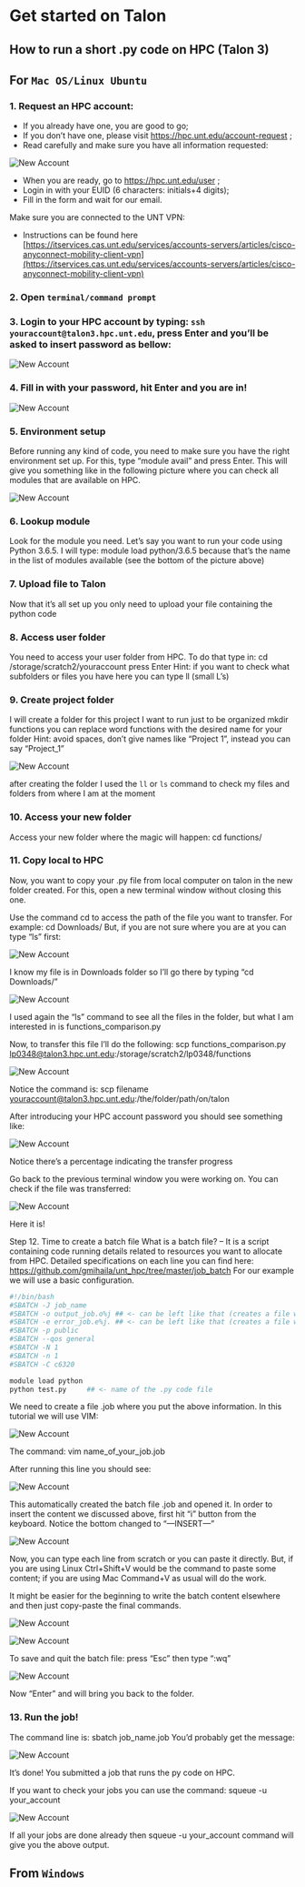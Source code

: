 # Get started on Talon


## How to run a short .py code on HPC (Talon 3)

##  For  `Mac OS/Linux Ubuntu`


### 1. Request an HPC account:

* If you already have one, you are good to go;
* If you don’t have one, please visit https://hpc.unt.edu/account-request ;
* Read carefully and make sure you have all information requested:

![New Account](../images/getting_started/new_account.png)

* When you are ready, go to https://hpc.unt.edu/user ;
* Login in with your EUID (6 characters: initials+4 digits);
* Fill in the form and wait for our email.

Make sure you are connected to the UNT VPN:

* Instructions can be found here [https://itservices.cas.unt.edu/services/accounts-servers/articles/cisco-anyconnect-mobility-client-vpn](https://itservices.cas.unt.edu/services/accounts-servers/articles/cisco-anyconnect-mobility-client-vpn)


### 2. Open `terminal/command prompt`


### 3. Login to your HPC account by typing: `ssh youraccount@talon3.hpc.unt.edu`, press Enter and you’ll be asked to insert password as bellow:

![New Account](../images/getting_started/login_hpc.png)


### 4. Fill in with your password, hit Enter and you are in!

![New Account](../images/getting_started/get_in_hpc.png)


### 5. Environment setup

Before running any kind of code, you need to make sure you have the right environment set up. For this, type “module avail” and press Enter. This will give you something like in the following picture where you can check all modules that are available on HPC. 

![New Account](../images/getting_started/modules_hpc.png)

### 6. Lookup module

Look for the module you need. Let’s say you want to run your code using Python 3.6.5. I will type:
module load python/3.6.5 because that’s the name in the list of modules available (see the bottom of the picture above)

### 7. Upload file to Talon

Now that it’s all set up you only need to upload your file containing the python code 

### 8. Access user folder 

You need to access your user folder from HPC. To do that type in:
cd /storage/scratch2/youraccount  press Enter
Hint: if you want to check what subfolders or files you have here you can type ll (small L’s)

### 9. Create project folder

I will create a folder for this project I want to run just to be organized
mkdir functions you can replace word functions with the desired name for your folder
Hint: avoid spaces, don’t give names like “Project 1”, instead you can say “Project_1”

![New Account](../images/getting_started/check_files_hpc.png)

after creating the folder I used the `ll` or `ls` command to check my files and folders from where I am at the moment


### 10. Access your new folder

Access your new folder where the magic will happen:
cd functions/ 

### 11. Copy local to HPC

Now, you want to copy your .py file from local computer on talon in the new folder created. 
For this, open a new terminal window without closing this one.

Use the command cd to access the path of the file you want to transfer. For example:
cd Downloads/
But, if you are not sure where you are at you can type “ls” first:

![New Account](../images/getting_started/local_files.png)

I know my file is in Downloads folder so I’ll go there by typing “cd Downloads/”


![New Account](../images/getting_started/local_files_2.png)

I used again the “ls” command to see all the files in the folder, but what I am interested in is functions_comparison.py

Now, to transfer this file I’ll do the following:
scp functions_comparison.py lp0348@talon3.hpc.unt.edu:/storage/scratch2/lp0348/functions

![New Account](../images/getting_started/transfer_local_files.png)

Notice the command is:
scp filename youraccount@talon3.hpc.unt.edu:/the/folder/path/on/talon

After introducing your HPC account password you should see something like:

![New Account](../images/getting_started/transfer_local_files_2.png)


Notice there’s a percentage indicating the transfer progress 

Go back to the previous terminal window you were working on. You can check if the file was transferred:

![New Account](../images/getting_started/check_transfer_local_files.png)

Here it is!

Step 12. Time to create a batch file
What is a batch file? – It is a script containing code running details related to resources you want to allocate  from HPC.
Detailed specifications on each line you can find here: https://github.com/gmihaila/unt_hpc/tree/master/job_batch 
For our example we will use a basic configuration.

```bash
#!/bin/bash 
#SBATCH -J job_name 
#SBATCH -o output_job.o%j ## <- can be left like that (creates a file with the output)
#SBATCH -e error_job.e%j. ## <- can be left like that (creates a file with the errors occurred)
#SBATCH -p public
#SBATCH --qos general
#SBATCH -N 1
#SBATCH -n 1
#SBATCH -C c6320

module load python
python test.py     ## <- name of the .py code file
```

We need to create a file .job where you put the above information. In this tutorial we will use VIM:

![New Account](../images/getting_started/use_vim_hpc.png)

The command: vim name_of_your_job.job

After running this line you should see:

![New Account](../images/getting_started/use_vim_hpc_2.png)

This automatically created the batch file .job and opened it.
In order to insert the content we discussed above, first hit “i” button from the keyboard.
Notice the bottom changed to “—INSERT—”

![New Account](../images/getting_started/use_vim_hpc_3.png)

Now, you can type each line from scratch or you can paste it directly. But, if you are using Linux Ctrl+Shift+V would be the command to paste some content; if you are using Mac Command+V as usual will do the work.

It might be easier for the beginning to write the batch content elsewhere and then just copy-paste the final commands.

![New Account](../images/getting_started/job_example_hpc.png)

![New Account](../images/getting_started/job_example_hpc_2.png)

To save and quit the batch file: press “Esc” then type “:wq”

![New Account](../images/getting_started/job_example_hpc_3.png)

Now “Enter” and will bring you back to the folder.


### 13. Run the job!
The command line is: sbatch job_name.job
You’d probably get the message:

![New Account](../images/getting_started/submit_job_hpc.png)

It’s done! You submitted a job that runs the py code on HPC.

If you want to check your jobs you can use the command: squeue -u your_account 

![New Account](../images/getting_started/submit_job_hpc_2.png)


If all your jobs are done already then squeue -u your_account command will give you the above output.


##  From `Windows`
